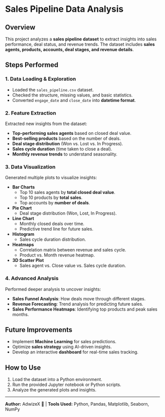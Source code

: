 # Sales Pipeline Data Analysis

## Overview
This project analyzes a **sales pipeline dataset** to extract insights into sales performance, deal status, and revenue trends. The dataset includes **sales agents, products, accounts, deal stages, and revenue details**.

## Steps Performed

### 1. **Data Loading & Exploration**
- Loaded the `sales_pipeline.csv` dataset.
- Checked the structure, missing values, and basic statistics.
- Converted `engage_date` and `close_date` into **datetime format**.

### 2. **Feature Extraction**
Extracted new insights from the dataset:
- **Top-performing sales agents** based on closed deal value.
- **Best-selling products** based on the number of deals.
- **Deal stage distribution** (Won vs. Lost vs. In Progress).
- **Sales cycle duration** (time taken to close a deal).
- **Monthly revenue trends** to understand seasonality.

### 3. **Data Visualization**
Generated multiple plots to visualize insights:
- **Bar Charts**
  - Top 10 sales agents by **total closed deal value**.
  - Top 10 products by **total sales**.
  - Top accounts by **number of deals**.
- **Pie Chart**
  - Deal stage distribution (Won, Lost, In Progress).
- **Line Chart**
  - Monthly closed deals over time.
  - Predictive trend line for future sales.
- **Histogram**
  - Sales cycle duration distribution.
- **Heatmaps**
  - Correlation matrix between revenue and sales cycle.
  - Product vs. Month revenue heatmap.
- **3D Scatter Plot**
  - Sales agent vs. Close value vs. Sales cycle duration.

### 4. **Advanced Analysis**
Performed deeper analysis to uncover insights:
- **Sales Funnel Analysis**: How deals move through different stages.
- **Revenue Forecasting**: Trend analysis for predicting future sales.
- **Sales Performance Heatmaps**: Identifying top products and peak sales months.

## Future Improvements
- Implement **Machine Learning** for sales predictions.
- Optimize **sales strategy** using AI-driven insights.
- Develop an interactive **dashboard** for real-time sales tracking.

## How to Use
1. Load the dataset into a Python environment.
2. Run the provided Jupyter notebook or Python scripts.
3. Analyze the generated plots and insights.

---
**Author:** AdwizeX 🚀 | **Tools Used:** Python, Pandas, Matplotlib, Seaborn, NumPy

